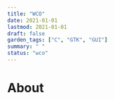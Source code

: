 ```yaml
---
title: "WCO"
date: 2021-01-01
lastmod: 2021-01-01
draft: false
garden_tags: ["C", "GTK", "GUI"]
summary: " "
status: "wco"
---
```


# About


